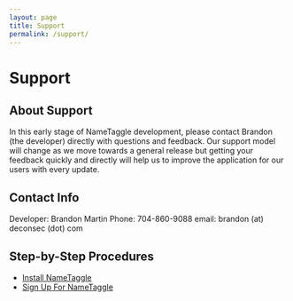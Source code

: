 ```yaml
---
layout: page
title: Support
permalink: /support/
---
```


<h1 class="perm-marker">Support</h1>

## About Support
In this early stage of NameTaggle development, please contact Brandon (the developer) directly with questions and feedback.  Our support model will change as we move towards a general release but getting your feedback quickly and directly will help us to improve the application for our users with every update.

## Contact Info
Developer: Brandon Martin
Phone: 704-860-9088
email: brandon (at) deconsec (dot) com

## Step-by-Step Procedures
<ul>
<li><a href="/procedures/010-NewUserSignup">Install NameTaggle</a></li>
<li><a href="/procedures/020-ProfileSetup">Sign Up For NameTaggle</a></li>
</ul>
